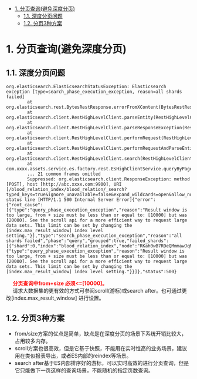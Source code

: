 
<!-- TOC -->

- [1. 分页查询(避免深度分页)](#1-分页查询避免深度分页)
    - [1.1. 深度分页问题](#11-深度分页问题)
    - [1.2. 分页3种方案](#12-分页3种方案)

<!-- /TOC -->


# 1. 分页查询(避免深度分页)  

<!-- 
https://www.cnblogs.com/jpfss/p/10815206.html

https://blog.csdn.net/pony_maggie/article/details/105478557
https://www.cnblogs.com/hello-shf/p/11543453.html
-->

## 1.1. 深度分页问题
```
org.elasticsearch.ElasticsearchStatusException: Elasticsearch exception [type=search_phase_execution_exception, reason=all shards failed]
        at org.elasticsearch.rest.BytesRestResponse.errorFromXContent(BytesRestResponse.java:177)
        at org.elasticsearch.client.RestHighLevelClient.parseEntity(RestHighLevelClient.java:618)
        at org.elasticsearch.client.RestHighLevelClient.parseResponseException(RestHighLevelClient.java:594)
        at org.elasticsearch.client.RestHighLevelClient.performRequest(RestHighLevelClient.java:501)
        at org.elasticsearch.client.RestHighLevelClient.performRequestAndParseEntity(RestHighLevelClient.java:474)
        at org.elasticsearch.client.RestHighLevelClient.search(RestHighLevelClient.java:391)
        at com.xxxx.assets.service.es.factory.rest.EsHighClientService.queryByPage(EsHighClientService.java:82)
        ... 21 common frames omitted
        Suppressed: org.elasticsearch.client.ResponseException: method [POST], host [http://abc.xxxx.com:9900], URI [/blood_relation_index/blood_relation/_search?typed_keys=true&ignore_unavailable=false&expand_wildcards=open&allow_no_indices=true&search_type=dfs_query_then_fetch&batched_reduce_size=512], status line [HTTP/1.1 500 Internal Server Error]{"error":{"root_cause":[{"type":"query_phase_execution_exception","reason":"Result window is too large, from + size must be less than or equal to: [10000] but was [20000]. See the scroll api for a more efficient way to request large data sets. This limit can be set by changing the [index.max_result_window] index level setting."}],"type":"search_phase_execution_exception","reason":"all shards failed","phase":"query","grouped":true,"failed_shards":[{"shard":0,"index":"blood_relation_index","node":"RKah0wB7RDeQMmmawJqMHA","reason":{"type":"query_phase_execution_exception","reason":"Result window is too large, from + size must be less than or equal to: [10000] but was [20000]. See the scroll api for a more efficient way to request large data sets. This limit can be set by changing the [index.max_result_window] index level setting."}}]},"status":500}
```

&emsp; **<font color = "red">分页查询中from+size 必须<=\[10000]。</font>**  
&emsp; 请求大数据集的更有效的方式可参阅scroll(游标)或search after。也可通过更改\[index.max_result_window] 进行设置。  

## 1.2. 分页3种方案

* from/size方案的优点是简单，缺点是在深度分页的场景下系统开销比较大，占用较多内存。  
* scroll方案也很高效，但是它基于快照，不能用在实时性高的业务场景，建议用在类似报表导出，或者ES内部的reindex等场景。  
* search after基于ES内部排序好的游标，可以实时高效的进行分页查询，但是它只能做下一页这样的查询场景，不能随机的指定页数查询。  